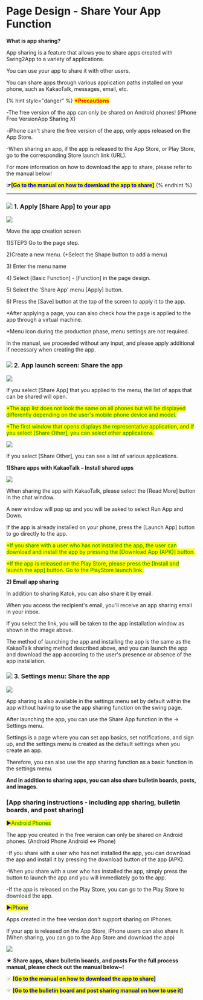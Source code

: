 # Page Design - Share Your App Function

**What is app sharing?**

App sharing is a feature that allows you to share apps created with Swing2App to a variety of applications.

You can use your app to share it with other users.

You can share apps through various application paths installed on your phone, such as KakaoTalk, messages, email, etc.

{% hint style="danger" %}
<mark style="color:red;">**\*Precautions**</mark>

\-The free version of the app can only be shared on Android phones! (iPhone Free VersionApp Sharing X)

\-iPhone can't share the free version of the app, only apps released on the App Store.

\-When sharing an app, if the app is released to the App Store, or Play Store, go to the corresponding Store launch link (URL).

For more information on how to download the app to share, please refer to the manual below!

**☞**<mark style="color:blue;">**\[Go to the manual on how to download the app to share]**</mark>
{% endhint %}

***

### ![](https://wp.swing2app.co.kr/wp-content/uploads/2018/09/%EB%8B%A8%EB%9D%BD1-1.png) **1.** Apply \[Share App] to your app

![](https://wp.swing2app.co.kr/wp-content/uploads/2022/07/%EC%95%B1%EA%B3%B5%EC%9C%A0%ED%95%98%EA%B8%B0-1.png)

Move the app creation screen

1\)STEP3 Go to the page step.

2\)Create a new menu. (+Select the Shape button to add a menu)

3\) Enter the menu name

4\) Select \[Basic Function] - \[Function] in the page design.

5\) Select the 'Share App' menu \[Apply] button.

6\) Press the \[Save] button at the top of the screen to apply it to the app.

\*After applying a page, you can also check how the page is applied to the app through a virtual machine.

\*Menu icon during the production phase, menu settings are not required.

In the manual, we proceeded without any input, and please apply additional if necessary when creating the app.

### ![](https://wp.swing2app.co.kr/wp-content/uploads/2018/09/%EB%8B%A8%EB%9D%BD1-1.png) **2.** App launch screen: Share the app

![](https://wp.swing2app.co.kr/wp-content/uploads/2022/07/%EC%8A%A4%EC%9C%99%ED%8E%98%EC%9D%B4%EC%A7%80-%EC%95%B1%EA%B3%B5%EC%9C%A0%ED%95%98%EA%B8%B02.png)

If you select \[Share App] that you applied to the menu, the list of apps that can be shared will open.

<mark style="color:green;">\*The app list does not look the same on all phones but will be displayed differently depending on the user's mobile phone device and model.</mark>

<mark style="color:green;">\*The first window that opens displays the representative application, and if you select \[Share Other], you can select other applications.</mark>

![](https://wp.swing2app.co.kr/wp-content/uploads/2019/06/%EC%8A%A4%EC%9C%99%ED%8E%98%EC%9D%B4%EC%A7%80-%EC%95%B1%EA%B3%B5%EC%9C%A0%ED%95%98%EA%B8%B04.png)

If you select \[Share Other], you can see a list of various applications.

**1)Share apps with KakaoTalk – Install shared apps**

![](https://wp.swing2app.co.kr/wp-content/uploads/2022/07/%EC%B9%B4%EC%B9%B4%EC%98%A4%EC%95%B1%EA%B3%B5%EC%9C%A0.png)

When sharing the app with KakaoTalk, please select the \[Read More] button in the chat window.

A new window will pop up and you will be asked to select Run App and Down.

If the app is already installed on your phone, press the \[Launch App] button to go directly to the app.

<mark style="color:green;">\*If you share with a user who has not installed the app, the user can download and install the app by pressing the \[Download App (APK)] button.</mark>

<mark style="color:green;">\*If the app is released on the Play Store, please press the \[Install and launch the app] button. Go to the PlayStore launch link.</mark>

**2) Email app sharing**

In addition to sharing Katok, you can also share it by email.

When you access the recipient's email, you'll receive an app sharing email in your inbox.

If you select the link, you will be taken to the app installation window as shown in the image above.

The method of launching the app and installing the app is the same as the KakaoTalk sharing method described above, and you can launch the app and download the app according to the user's presence or absence of the app installation.

### ![](https://wp.swing2app.co.kr/wp-content/uploads/2018/09/%EB%8B%A8%EB%9D%BD1-1.png) **3.** Settings menu: Share the app

![](https://wp.swing2app.co.kr/wp-content/uploads/2019/06/%EC%8A%A4%EC%9C%99%ED%8E%98%EC%9D%B4%EC%A7%80-%EC%95%B1%EA%B3%B5%EC%9C%A0%ED%95%98%EA%B8%B03.png)

App sharing is also available in the settings menu set by default within the app without having to use the app sharing function on the swing page.

After launching the app, you can use the Share App function in the → Settings menu.

Settings is a page where you can set app basics, set notifications, and sign up, and the settings menu is created as the default settings when you create an app.

Therefore, you can also use the app sharing function as a basic function in the settings menu.

**And in addition to sharing apps, you can also share bulletin boards, posts, and images.**

### \[App sharing instructions - including app sharing, bulletin boards, and post sharing]

<mark style="color:blue;">▶</mark><mark style="color:green;">Android Phones</mark>

The app you created in the free version can only be shared on Android phones. (Android Phone Android ↔ Phone)

\-If you share with a user who has not installed the app, you can download the app and install it by pressing the download button of the app (APK).

\-When you share with a user who has installed the app, simply press the button to launch the app and you will immediately go to the app.

\-If the app is released on the Play Store, you can go to the Play Store to download the app.

<mark style="color:blue;">▶</mark><mark style="color:blue;">iPhone</mark>

Apps created in the free version don't support sharing on iPhones.

If your app is released on the App Store, iPhone users can also share it. (When sharing, you can go to the App Store and download the app)

![](https://wp.swing2app.co.kr/wp-content/uploads/2020/09/%EC%BA%A1%EC%B2%9833.png)

**★ Share apps, share bulletin boards, and posts For the full process manual, please check out the manual below\~!**

☞ <mark style="color:blue;">**\[Go to the manual on how to download the app to share]**</mark>&#x20;

☞ <mark style="color:blue;">**\[Go to the bulletin board and post sharing manual on how to use it]**</mark>
